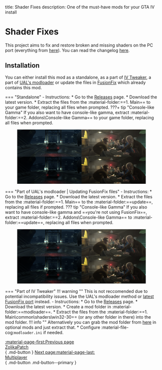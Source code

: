 title: Shader Fixes
description: One of the must-have mods for your GTA IV install

# Shader Fixes

This project aims to fix and restore broken and missing shaders on the PC port (everything from [here](https://libertycity-ru.translate.goog/gta-4/articles/4346-gta-iv-complete-edition-xbox-protiv-pc.html?_x_tr_sl=ru&_x_tr_tl=en&_x_tr_hl=pt-BR)). You can read the changelog [here](https://github.com/Parallellines0451/GTAIV.ShaderFixesCollection/blob/main/README.md#feature-list).

## Installation
You can either install this mod as a standalone, as a part of [IV Tweaker](../../modloading/#iv-tweaker), a part of [UAL's modloader](../../modloading/#ultimate-asi-loader) or update the files in [FusionFix](fusionfix.md) which already contains this mod.

=== "Standalone"
    - Instructions:
        * Go to the [Releases](https://github.com/Parallellines0451/GTAIV.ShaderFixesCollection/releases) page.
        * Download the latest version.
        * Extract the files from the :material-folder:==1. Main== to your game folder, replacing all files when prompted.
        ???+ tip "Console-like Gamma"
            If you also want to have console-like gamma, extract :material-folder:==2. Addons\Console-like Gamma== to your game folder, replacing all files when prompted.
            <figure markdown>
                ![Image title](assets/console-gamma.png)
                <figcaption></figcaption>
            </figure>


=== "Part of UAL's modloader | Updating FusionFix files"
    - Instructions:
        * Go to the [Releases](https://github.com/Parallellines0451/GTAIV.ShaderFixesCollection/releases) page.
        * Download the latest version.
        * Extract the files from the :material-folder:==1. Main== to the :material-folder:==update==, replacing all files if prompted.
        ??? tip "Console-like Gamma"
            If you also want to have console-like gamma and ==you're not using FusionFix==, extract :material-folder:==2. Addons\Console-like Gamma== to :material-folder:==update==, replacing all files when prompted.
            <figure markdown>
                ![Image title](assets/console-gamma.png)
                <figcaption></figcaption>
            </figure>

=== "Part of IV Tweaker"
    !!! warning ""
        This is not reccomended due to potential incompatibility issues. Use the UAL's modloader method or [latest FusionFix port](fusionfix.md) instead.
    - Instructions:
        * Go to the [Releases](https://github.com/Parallellines0451/GTAIV.ShaderFixesCollection/releases) page.
        * Download the latest version.
        * Create a mod folder in :material-folder:==modloader==.
        * Extract the files from the :material-folder:==1. Main\common\shaders\win32-30== (or any other folder in there) into the mod folder.
        !!! info ""
            Alternatively you can grab the mod folder from [here](https://zolika1351.pages.dev/mods/ivtweaker/downgrading) in optional mods and just extract that.
        * Configure :material-file-cog:`modloader.ini` if needed.

[:material-page-first:Previous page <br>ZolikaPatch</br>](fusionfix.md){ .md-button } [Next page:material-page-last: <br>Multiplayer</br>](multiplayer.md){ .md-button .md-button--primary }